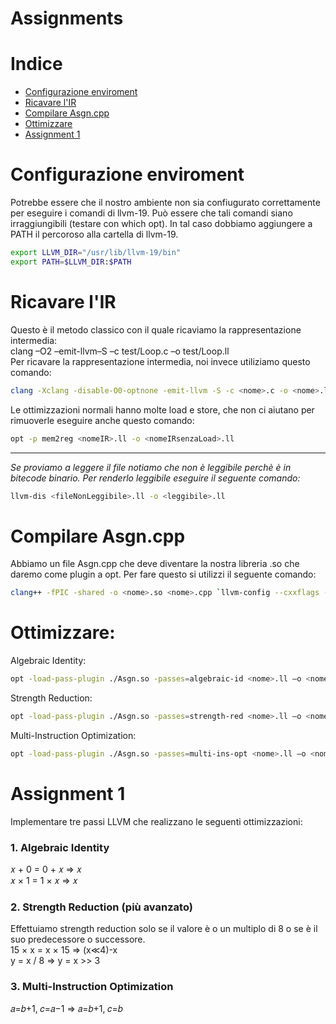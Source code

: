 # Assignments

# Indice

- [Configurazione enviroment](#configurazione-enviroment)
- [Ricavare l'IR](#ricavare-lir)
- [Compilare Asgn.cpp](#compilare-asgncpp)
- [Ottimizzare](#ottimizzare)
- [Assignment 1](#assignment-1)

# Configurazione enviroment
Potrebbe essere che il nostro ambiente non sia confiugurato correttamente per eseguire i comandi di llvm-19.
Può essere che tali comandi siano irraggiungibili (testare con which opt). In tal caso dobbiamo aggiungere a PATH il percoroso alla cartella di llvm-19.

```bash
export LLVM_DIR="/usr/lib/llvm-19/bin"
export PATH=$LLVM_DIR:$PATH
```

# Ricavare l'IR
Questo è il metodo classico con il quale ricaviamo la rappresentazione intermedia:  
clang –O2 –emit-llvm–S –c test/Loop.c –o test/Loop.ll  
Per ricavare la rappresentazione intermedia, noi invece utiliziamo questo comando:

```bash
clang -Xclang -disable-O0-optnone -emit-llvm -S -c <nome>.c -o <nome>.ll
```
Le ottimizzazioni normali hanno molte load e store, che non ci aiutano per rimuoverle eseguire anche questo comando:
```bash
opt -p mem2reg <nomeIR>.ll -o <nomeIRsenzaLoad>.ll
```
---
*Se proviamo a leggere il file notiamo che non è leggibile perchè è in bitecode binario. Per renderlo leggibile eseguire il seguente comando:*
```bash
llvm-dis <fileNonLeggibile>.ll -o <leggibile>.ll
```

# Compilare Asgn.cpp
Abbiamo un file Asgn.cpp che deve diventare la nostra libreria .so che daremo come plugin a opt.
Per fare questo si utilizzi il seguente comando:


```bash
clang++ -fPIC -shared -o <nome>.so <nome>.cpp `llvm-config --cxxflags --ldflags --libs core` -std=c++17
```
# Ottimizzare:
Algebraic Identity:
```bash
opt -load-pass-plugin ./Asgn.so -passes=algebraic-id <nome>.ll –o <nome>.ll
```

Strength Reduction:
```bash
opt -load-pass-plugin ./Asgn.so -passes=strength-red <nome>.ll –o <nome>.ll
```

Multi-Instruction Optimization:
```bash
opt -load-pass-plugin ./Asgn.so -passes=multi-ins-opt <nome>.ll –o <nome>.ll
```



# Assignment 1
Implementare tre passi LLVM che realizzano le seguenti ottimizzazioni:

### 1. Algebraic Identity

𝑥 + 0 = 0 + 𝑥 ⇒ 𝑥  
𝑥 × 1 = 1 × 𝑥 ⇒ 𝑥

### 2. Strength Reduction (più avanzato)

Effettuiamo strength reduction solo se il valore è o un multiplo di 8 o se è il suo predecessore o successore.  
15 &times; x = x &times; 15 ⇒ (x≪4)-x  
y = x / 8 ⇒ y = x >> 3

### 3. Multi-Instruction Optimization

𝑎=𝑏+1, 𝑐=𝑎−1 ⇒ 𝑎=𝑏+1, 𝑐=𝑏

